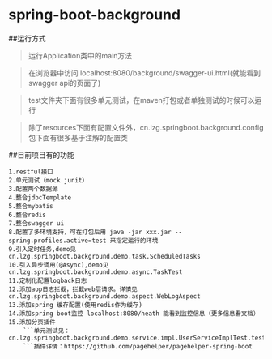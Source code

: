 # spring-boot-background

##运行方式
>运行Application类中的main方法

>在浏览器中访问 localhost:8080/background/swagger-ui.html(就能看到swagger api的页面了)

>test文件夹下面有很多单元测试，在maven打包或者单独测试的时候可以运行

>除了resources下面有配置文件外，cn.lzg.springboot.background.config包下面有很多基于注解的配置类


##目前项目有的功能

	1.restful接口
	2.单元测试（mock junit）
	3.配置两个数据源
	4.整合jdbcTemplate
	5.整合mybatis
	6.整合redis
	7.整合swagger ui
	8.配置了多环境支持，可在打包后用 java -jar xxx.jar --spring.profiles.active=test 来指定运行的环境
	9.引入定时任务,demo见 cn.lzg.springboot.background.demo.task.ScheduledTasks
	10.引入异步调用(@Async),demo见 cn.lzg.springboot.background.demo.async.TaskTest
	11.定制化配置logback日志
	12.添加aop日志拦截，拦截web层请求。详情见 cn.lzg.springboot.background.demo.aspect.WebLogAspect
	13.添加spring 缓存配置(使用redis作为缓存)
	14.添加spring boot监控 localhost:8080/heath 能看到监控信息（更多信息看文档）
	15.添加分页插件
	    ```单元测试见：cn.lzg.springboot.background.demo.service.impl.UserServiceImplTest.testPagePluges()
	    ```插件详情：https://github.com/pagehelper/pagehelper-spring-boot